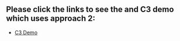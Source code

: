 Please click the links to see the and <strong> C3 demo </strong> which uses approach 2:
-------------
- [C3 Demo](http://dev-my-1st-pantheon-site.pantheonsite.io/c3demo_2.html)
